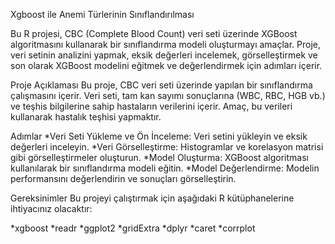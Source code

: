 Xgboost ile Anemi Türlerinin Sınıflandırılması

Bu R projesi, CBC (Complete Blood Count) veri seti üzerinde XGBoost algoritmasını kullanarak bir sınıflandırma modeli oluşturmayı amaçlar. Proje, veri setinin analizini yapmak, eksik değerleri incelemek,
görselleştirmek ve son olarak XGBoost modelini eğitmek ve değerlendirmek için adımları içerir.

Proje Açıklaması
Bu proje, CBC veri seti üzerinde yapılan bir sınıflandırma çalışmasını içerir. Veri seti, tam kan sayımı sonuçlarına (WBC, RBC, HGB vb.) ve teşhis bilgilerine sahip hastaların verilerini içerir.
Amaç, bu verileri kullanarak hastalık teşhisi yapmaktır.

Adımlar
*Veri Seti Yükleme ve Ön İnceleme: Veri setini yükleyin ve eksik değerleri inceleyin.
*Veri Görselleştirme: Histogramlar ve korelasyon matrisi gibi görselleştirmeler oluşturun.
*Model Oluşturma: XGBoost algoritması kullanılarak bir sınıflandırma modeli eğitin.
*Model Değerlendirme: Modelin performansını değerlendirin ve sonuçları görselleştirin.

Gereksinimler
Bu projeyi çalıştırmak için aşağıdaki R kütüphanelerine ihtiyacınız olacaktır:

*xgboost
*readr
*ggplot2
*gridExtra
*dplyr
*caret
*corrplot
